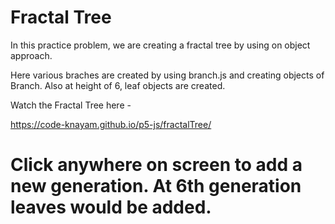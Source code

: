 # Fractal Tree

In this practice problem, we are creating a fractal tree by using on object approach.

Here various braches are created by using branch.js and creating objects of Branch.
Also at height of 6, leaf objects are created.


Watch the Fractal Tree here -

https://code-knayam.github.io/p5-js/fractalTree/

# Click anywhere on screen to add a new generation. At 6th generation leaves would be added.
